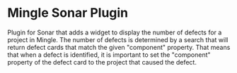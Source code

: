 Mingle Sonar Plugin
===================
Plugin for Sonar that adds a widget to display the number of defects for a project in Mingle. The number of defects is
determined by a search that will return defect cards that match the given "component" property. That means that when a
defect is identified, it is important to set the "component" property of the defect card to the project that caused the defect.